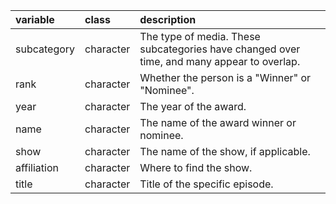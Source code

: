 |variable    |class     |description                           |
|:-----------|:---------|:-------------------------------------|
|subcategory |character |The type of media. These subcategories have changed over time, and many appear to overlap. |
|rank        |character |Whether the person is a "Winner" or "Nominee". |
|year        |character |The year of the award. |
|name        |character |The name of the award winner or nominee. |
|show        |character |The name of the show, if applicable. |
|affiliation |character |Where to find the show. |
|title       |character |Title of the specific episode. |
